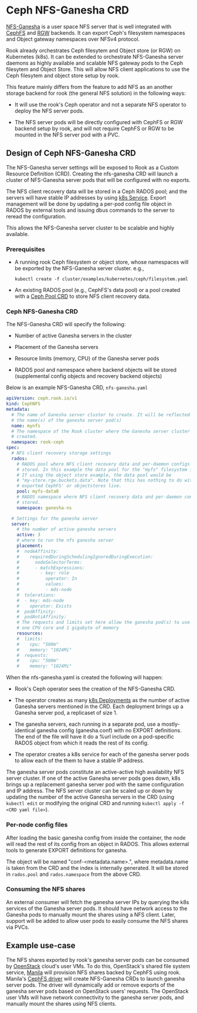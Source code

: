 # Ceph NFS-Ganesha CRD

[NFS-Ganesha] is a user space NFS server that is well integrated with [CephFS]
and [RGW] backends. It can export Ceph's filesystem namespaces and Object
gateway namespaces over NFSv4 protocol.

Rook already orchestrates Ceph filesytem and Object store (or RGW) on
Kubernetes (k8s). It can be extended to orchestrate NFS-Ganesha server daemons
as highly available and  scalable NFS gateway pods to the Ceph filesytem and
Object Store. This will allow NFS client applications to use the Ceph filesytem
and object store setup by rook.

This feature mainly differs from the feature to add NFS as an another
storage backend for rook (the general NFS solution) in the following ways:

* It will use the rook's Ceph operator and not a separate NFS operator to
  deploy the NFS server pods.

* The NFS server pods will be directly configured with CephFS or RGW
  backend setup by rook, and will not require CephFS or RGW to be mounted
  in the NFS server pod with a PVC.

## Design of Ceph NFS-Ganesha CRD

The NFS-Ganesha server settings will be exposed to Rook as a
Custom Resource Definition (CRD). Creating the nfs-ganesha CRD will launch
a cluster of NFS-Ganesha server pods that will be configured with no exports.

The NFS client recovery data will be stored in a Ceph RADOS pool; and
the servers will have stable IP addresses by using [k8s Service].
Export management will be done by updating a per-pod config file object
in RADOS by external tools and issuing dbus commands to the server to
reread the configuration.

This allows the NFS-Ganesha server cluster to be scalable and highly available.

### Prerequisites

- A running rook Ceph filesystem or object store, whose namespaces will be
  exported by the NFS-Ganesha server cluster.
  e.g.,
  ```
  kubectl create -f cluster/examples/kubernetes/ceph/filesystem.yaml
  ```

- An existing RADOS pool (e.g., CephFS's data pool) or a pool created with a
  [Ceph Pool CRD] to store NFS client recovery data.


### Ceph NFS-Ganesha CRD

The NFS-Ganesha CRD will specify the following:

- Number of active Ganesha servers in the cluster

- Placement of the Ganesha servers

- Resource limits (memory, CPU) of the Ganesha server pods

- RADOS pool and namespace where backend objects will be stored (supplemental
  config objects and recovery backend objects)


Below is an example NFS-Ganesha CRD, `nfs-ganesha.yaml`

```yaml
apiVersion: ceph.rook.io/v1
kind: CephNFS
metadata:
  # The name of Ganesha server cluster to create. It will be reflected in
  # the name(s) of the ganesha server pod(s)
  name: mynfs
  # The namespace of the Rook cluster where the Ganesha server cluster is
  # created.
  namespace: rook-ceph
spec:
  # NFS client recovery storage settings
  rados:
    # RADOS pool where NFS client recovery data and per-daemon configs are
    # stored. In this example the data pool for the "myfs" filesystem is used.
    # If using the object store example, the data pool would be
    # "my-store.rgw.buckets.data". Note that this has nothing to do with where
    # exported CephFS' or objectstores live.
    pool: myfs-data0
    # RADOS namespace where NFS client recovery data and per-daemon configs are
    # stored.
    namespace: ganesha-ns

  # Settings for the ganesha server
  server:
    # the number of active ganesha servers
    active: 3
    # where to run the nfs ganesha server
    placement:
    #  nodeAffinity:
    #    requiredDuringSchedulingIgnoredDuringExecution:
    #      nodeSelectorTerms:
    #      - matchExpressions:
    #        - key: role
    #          operator: In
    #          values:
    #          - mds-node
    #  tolerations:
    #  - key: mds-node
    #    operator: Exists
    #  podAffinity:
    #  podAntiAffinity:
    # The requests and limits set here allow the ganesha pod(s) to use half of
    # one CPU core and 1 gigabyte of memory
    resources:
    #  limits:
    #    cpu: "500m"
    #    memory: "1024Mi"
    #  requests:
    #    cpu: "500m"
    #    memory: "1024Mi"
```

When the  nfs-ganesha.yaml is created the following will happen:

- Rook's Ceph operator sees the creation of the NFS-Ganesha CRD.

- The operator creates as many [k8s Deployments] as the number of active
  Ganesha servers mentioned in the CRD. Each deployment brings up a Ganesha
  server pod, a replicaset of size 1.

- The ganesha servers, each running in a separate pod, use a mostly-identical
  ganesha config (ganesha.conf) with no EXPORT definitions. The end of the
  file will have it do a %url include on a pod-specific RADOS object from which
  it reads the rest of its config.

- The operator creates a k8s service for each of the ganesha server pods
  to allow each of the them to have a stable IP address.

The ganesha server pods constitute an active-active high availability NFS
server cluster. If one of the active Ganesha server pods goes down, k8s brings
up a replacement ganesha server pod with the same configuration and IP address.
The NFS server cluster can be scaled up or down by updating the
number of the active Ganesha servers in the CRD (using `kubectl edit` or
modifying the original CRD and running `kubectl apply -f <CRD yaml file>`).

### Per-node config files
After loading the basic ganesha config from inside the container, the node
will read the rest of its config from an object in RADOS. This allows external
tools to generate EXPORT definitions for ganesha.

The object will be named "conf-<metadata.name>.<index>", where metadata.name
is taken from the CRD and the index is internally generated. It will be stored
in `rados.pool` and `rados.namespace` from the above CRD.

### Consuming the NFS shares

An external consumer will fetch the ganesha server IPs by querying the k8s
services of the Ganesha server pods. It should have network access to the
Ganesha pods to manually mount the shares using a NFS client. Later, support
will be added to allow user pods to easily consume the NFS shares via PVCs.

## Example use-case

The NFS shares exported by rook's ganesha server pods can be consumed by
[OpenStack] cloud's user VMs. To do this, OpenStack's shared file system
service, [Manila] will provision NFS shares backed by CephFS using rook.
Manila's [CephFS driver] will create NFS-Ganesha CRDs to launch ganesha server
pods. The driver will dynamically add or remove exports of the ganesha server
pods based on OpenStack users' requests. The OpenStack user VMs will have
network connectivity to the ganesha server pods, and manually mount the shares
using NFS clients.

[NFS-Ganesha]: https://github.com/nfs-ganesha/nfs-ganesha/wiki
[CephFS]: http://docs.ceph.com/docs/master/cephfs/nfs/
[RGW]: http://docs.ceph.com/docs/master/radosgw/nfs/
[Rook toolbox]: (/Documentation/ceph-toolbox.md)
[Ceph manager]: (http://docs.ceph.com/docs/master/mgr/)
[OpenStack]: (https://www.openstack.org/software/)
[Manila]: (https://wiki.openstack.org/wiki/Manila)
[CephFS driver]: (https://github.com/openstack/manila/blob/master/doc/source/admin/cephfs_driver.rst)
[k8s ConfigMaps]: (https://kubernetes.io/docs/tasks/configure-pod-container/configure-pod-configmap/)
[k8s Service]: (https://kubernetes.io/docs/concepts/services-networking/service)
[Ceph Pool CRD]: (https://github.com/rook/rook/blob/master/Documentation/ceph-pool-crd.md)
[k8s Deployments]: (https://kubernetes.io/docs/concepts/workloads/controllers/deployment/)
